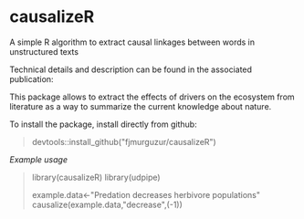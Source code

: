 # causalizeR
A simple R algorithm to extract causal linkages between words in unstructured texts

Technical details and description can be found in the associated publication:

This package allows to extract the effects of drivers on the ecosystem from literature as a way to summarize the current knowledge about nature. 

To install the package, install directly from github:

>devtools::install_github("fjmurguzur/causalizeR")

_Example usage_

>library(causalizeR)
>library(udpipe)
>
>example.data<-"Predation decreases herbivore populations"
>causalize(example.data,"decrease",(-1))
